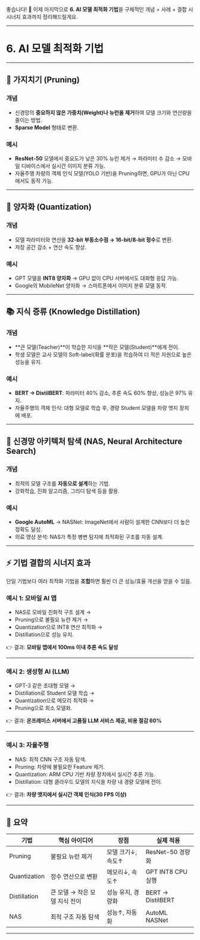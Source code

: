 좋습니다! 🙌 이제 마지막으로 **6. AI 모델 최적화 기법**을 구체적인 개념 + 사례 + 결합 시 시너지 효과까지 정리해드릴게요.

---

# 6. AI 모델 최적화 기법

---

## 🌿 가지치기 (Pruning)

### 개념

* 신경망의 **중요하지 않은 가중치(Weight)나 뉴런을 제거**하여 모델 크기와 연산량을 줄이는 방법.
* **Sparse Model** 형태로 변환.

### 예시

* **ResNet-50** 모델에서 중요도가 낮은 30% 뉴런 제거 → 파라미터 수 감소 → 모바일 디바이스에서 실시간 이미지 분류 가능.
* 자율주행 차량의 객체 인식 모델(YOLO 기반)을 Pruning하면, GPU가 아닌 CPU에서도 동작 가능.

---

## 🔢 양자화 (Quantization)

### 개념

* 모델 파라미터와 연산을 **32-bit 부동소수점 → 16-bit/8-bit 정수**로 변환.
* 저장 공간 감소 + 연산 속도 향상.

### 예시

* GPT 모델을 **INT8 양자화** → GPU 없이 CPU 서버에서도 대화형 응답 가능.
* Google의 MobileNet 양자화 → 스마트폰에서 이미지 분류 모델 동작.

---

## 📚 지식 증류 (Knowledge Distillation)

### 개념

* \*\*큰 모델(Teacher)\*\*이 학습한 지식을 \*\*작은 모델(Student)\*\*에게 전이.
* 학생 모델은 교사 모델의 Soft-label(확률 분포)을 학습하여 더 적은 자원으로 높은 성능을 유지.

### 예시

* **BERT → DistilBERT**: 파라미터 40% 감소, 추론 속도 60% 향상, 성능은 97% 유지.
* 자율주행의 객체 인식: 대형 모델로 학습 후, 경량 Student 모델을 차량 엣지 장치에 배포.

---

## 🧩 신경망 아키텍처 탐색 (NAS, Neural Architecture Search)

### 개념

* 최적의 모델 구조를 **자동으로 설계**하는 기법.
* 강화학습, 진화 알고리즘, 그리디 탐색 등을 활용.

### 예시

* **Google AutoML** → NASNet: ImageNet에서 사람이 설계한 CNN보다 더 높은 정확도 달성.
* 의료 영상 분석: NAS가 특정 병변 탐지에 최적화된 구조를 자동 설계.

---

## ⚡ 기법 결합의 시너지 효과

단일 기법보다 여러 최적화 기법을 **조합**하면 훨씬 더 큰 성능/효율 개선을 얻을 수 있음.

### 예시 1: 모바일 AI 앱

* NAS로 모바일 친화적 구조 설계 →
* Pruning으로 불필요 뉴런 제거 →
* Quantization으로 INT8 연산 최적화 →
* Distillation으로 성능 유지.

👉 결과: **모바일 앱에서 100ms 이내 추론 속도 달성**

---

### 예시 2: 생성형 AI (LLM)

* GPT-3 같은 초대형 모델 →
* Distillation로 Student 모델 학습 →
* Quantization으로 메모리 최적화 →
* Pruning으로 희소 모델화.

👉 결과: **온프레미스 서버에서 고품질 LLM 서비스 제공, 비용 절감 60%**

---

### 예시 3: 자율주행

* NAS: 최적 CNN 구조 자동 탐색.
* Pruning: 차량에 불필요한 Feature 제거.
* Quantization: ARM CPU 기반 차량 장치에서 실시간 추론 가능.
* Distillation: 대형 클라우드 모델의 지식을 차량 내 경량 모델에 전이.

👉 결과: **차량 엣지에서 실시간 객체 인식(30 FPS 이상)**

---

## 📝 요약

| 기법           | 핵심 아이디어            | 장점          | 실제 적용             |
| ------------ | ------------------ | ----------- | ----------------- |
| Pruning      | 불필요 뉴런 제거          | 모델 크기↓, 속도↑ | ResNet-50 경량화     |
| Quantization | 정수 연산으로 변환         | 메모리↓, 속도↑   | GPT INT8 CPU 실행   |
| Distillation | 큰 모델 → 작은 모델 지식 전이 | 성능 유지, 경량화  | BERT → DistilBERT |
| NAS          | 최적 구조 자동 탐색        | 성능↑, 자동화    | AutoML NASNet     |

---
